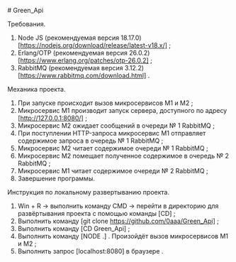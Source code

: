 #   G r e e n _ A p i 

 Требования.
1. Node JS (рекомендуемая версия 18.17.0) [https://nodejs.org/download/release/latest-v18.x/] ;
2. Erlang/OTP (рекомендуемая версия 26.0.2) [https://www.erlang.org/patches/otp-26.0.2] ;
3. RabbitMQ (рекомендуемая версия 3.12.2) [https://www.rabbitmq.com/download.html] .

 Механика проекта.
1. При запуске происходит вызов микросервисов M1 и M2 ;
2. Микросервис M1 производит запуск сервера, доступного по адресу [http://127.0.0.1:8080/] ;
3. Микросервис M2 ожидает сообщений в очереди № 1 RabbitMQ ;
4. При поступлении HTTP-запроса микросервис M1 отправляет содержимое запроса в очередь № 1 RabbitMQ ;
5. Микросервис M2 читает содержимое очереди № 1 RabbitMQ ;
6. Микросервис M2 помещает полученное содержимое в очередь № 2 RabbitMQ ;
7. Микросервис M1 читает содержимое очереди № 2 RabbitMQ ;
8. Завершение программы.

 Инструкция по локальному развертыванию проекта.
1. Win + R -> выполнить команду CMD -> перейти в директорию для развёртывания проекта с помощью команды [CD] ;
2. Выполнить команду [git clone https://github.com/0aaa/Green_Api] ;
3. Выполнить команду [CD Green_Api] ;
4. Выполнить команду [NODE .] . Произойдёт вызов микросервисов M1 и M2 ;
5. Выполнить запрос [localhost:8080] в браузере .
